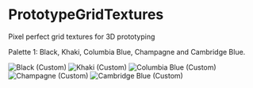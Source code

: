# PrototypeGridTextures
Pixel perfect grid textures for 3D prototyping

Palette 1: Black, Khaki, Columbia Blue, Champagne and Cambridge Blue.

![Black (Custom)](https://github.com/GavWood/PrototypeGridTextures/assets/17795588/38ebaca4-a5bd-4e01-b2b3-18844f4b503f)
![Khaki (Custom)](https://github.com/GavWood/PrototypeGridTextures/assets/17795588/ee0f9d7c-d252-44d4-b1e9-d5a3e1f8a3eb)
![Columbia Blue (Custom)](https://github.com/GavWood/PrototypeGridTextures/assets/17795588/fdc1b7d8-e085-4a18-b400-2cca3fc119eb)
![Champagne (Custom)](https://github.com/GavWood/PrototypeGridTextures/assets/17795588/ed8e6f51-612e-439c-8a29-078fa937dbaf)
![Cambridge Blue (Custom)](https://github.com/GavWood/PrototypeGridTextures/assets/17795588/6f0454fb-c751-4f9b-995a-93cb215be658)

